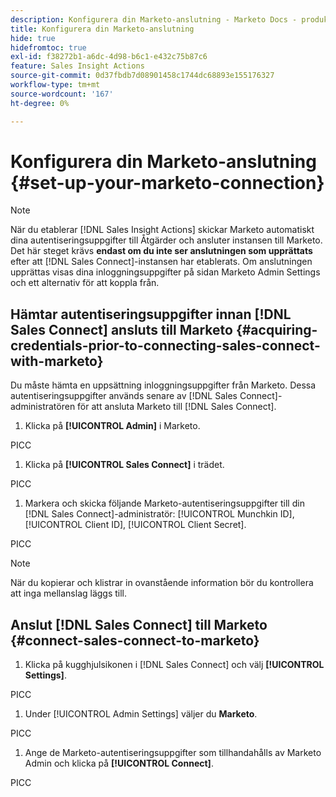 ```yaml
---
description: Konfigurera din Marketo-anslutning - Marketo Docs - produktdokumentation
title: Konfigurera din Marketo-anslutning
hide: true
hidefromtoc: true
exl-id: f38272b1-a6dc-4d98-b6c1-e432c75b87c6
feature: Sales Insight Actions
source-git-commit: 0d37fbdb7d08901458c1744dc68893e155176327
workflow-type: tm+mt
source-wordcount: '167'
ht-degree: 0%

---
```


# Konfigurera din Marketo-anslutning {#set-up-your-marketo-connection}

>[!NOTE]
>
>När du etablerar [!DNL Sales Insight Actions] skickar Marketo automatiskt dina autentiseringsuppgifter till Åtgärder och ansluter instansen till Marketo. Det här steget krävs **endast om du inte ser anslutningen som upprättats** efter att [!DNL Sales Connect]-instansen har etablerats. Om anslutningen upprättas visas dina inloggningsuppgifter på sidan Marketo Admin Settings och ett alternativ för att koppla från.

## Hämtar autentiseringsuppgifter innan [!DNL Sales Connect] ansluts till Marketo {#acquiring-credentials-prior-to-connecting-sales-connect-with-marketo}

Du måste hämta en uppsättning inloggningsuppgifter från Marketo. Dessa autentiseringsuppgifter används senare av [!DNL Sales Connect]-administratören för att ansluta Marketo till [!DNL Sales Connect].

1. Klicka på **[!UICONTROL Admin]** i Marketo.

PICC

1. Klicka på **[!UICONTROL Sales Connect]** i trädet.

PICC

1. Markera och skicka följande Marketo-autentiseringsuppgifter till din [!DNL Sales Connect]-administratör: [!UICONTROL Munchkin ID], [!UICONTROL Client ID], [!UICONTROL Client Secret].

PICC

>[!NOTE]
>
>När du kopierar och klistrar in ovanstående information bör du kontrollera att inga mellanslag läggs till.

## Anslut [!DNL Sales Connect] till Marketo {#connect-sales-connect-to-marketo}

1. Klicka på kugghjulsikonen i [!DNL Sales Connect] och välj **[!UICONTROL Settings]**.

PICC

1. Under [!UICONTROL Admin Settings] väljer du **Marketo**.

PICC

1. Ange de Marketo-autentiseringsuppgifter som tillhandahålls av Marketo Admin och klicka på **[!UICONTROL Connect]**.

PICC
